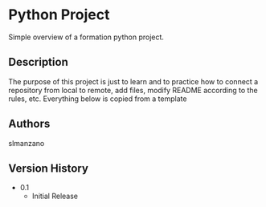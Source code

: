 # Python Project

Simple overview of a formation python project.

## Description

The purpose of this project is just to learn and to practice how to connect a repository from local to remote, add files, modify README according to the rules, etc.
Everything below is copied from a template

## Authors

slmanzano

## Version History

* 0.1
    * Initial Release
